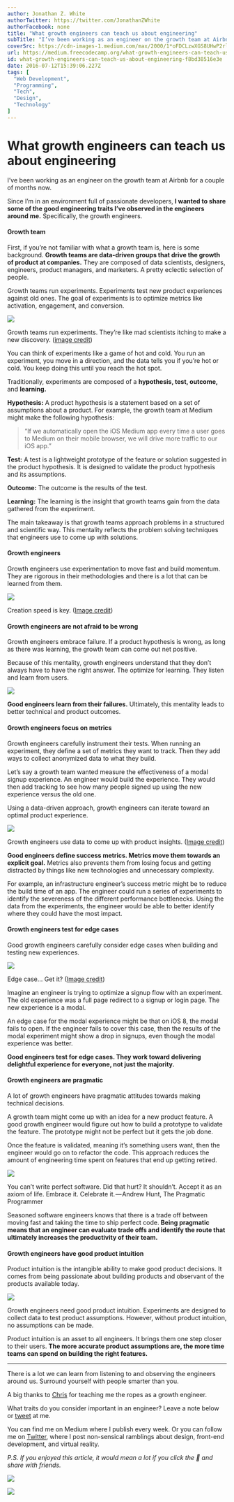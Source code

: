 ```yaml
---
author: Jonathan Z. White
authorTwitter: https://twitter.com/JonathanZWhite
authorFacebook: none
title: "What growth engineers can teach us about engineering"
subTitle: "I’ve been working as an engineer on the growth team at Airbnb for a couple of months now...."
coverSrc: https://cdn-images-1.medium.com/max/2000/1*oFDCLzwXGS8UHwP2rl6MKA.png
url: https://medium.freecodecamp.org/what-growth-engineers-can-teach-us-about-engineering-f8bd38516e3e
id: what-growth-engineers-can-teach-us-about-engineering-f8bd38516e3e
date: 2016-07-12T15:39:06.227Z
tags: [
  "Web Development",
  "Programming",
  "Tech",
  "Design",
  "Technology"
]
---
```

# What growth engineers can teach us about engineering

I’ve been working as an engineer on the growth team at Airbnb for a couple of months now.

Since I’m in an environment full of passionate developers, **I wanted to share some of the good engineering traits I’ve observed in the engineers around me.** Specifically, the growth engineers.

#### Growth team

First, if you’re not familiar with what a growth team is, here is some background. **Growth teams are data-driven groups that drive the growth of product at companies.** They are composed of data scientists, designers, engineers, product managers, and marketers. A pretty eclectic selection of people.

Growth teams run experiments. Experiments test new product experiences against old ones. The goal of experiments is to optimize metrics like activation, engagement, and conversion.



![](https://cdn-images-1.medium.com/max/1600/1*NORx6sGidht0K4b8FxwTFA.jpeg)

Growth teams run experiments. They’re like mad scientists itching to make a new discovery. ([image credit](https://dribbble.com/shots/2755418-Mad-Alchemist))



You can think of experiments like a game of hot and cold. You run an experiment, you move in a direction, and the data tells you if you’re hot or cold. You keep doing this until you reach the hot spot.

Traditionally, experiments are composed of a **hypothesis, test, outcome,** and **learning.**

**Hypothesis:** A product hypothesis is a statement based on a set of assumptions about a product. For example, the growth team at Medium might make the following hypothesis:

> “If we automatically open the iOS Medium app every time a user goes to Medium on their mobile browser, we will drive more traffic to our iOS app.”

**Test:** A test is a lightweight prototype of the feature or solution suggested in the product hypothesis. It is designed to validate the product hypothesis and its assumptions.

**Outcome:** The outcome is the results of the test.

**Learning:** The learning is the insight that growth teams gain from the data gathered from the experiment.

The main takeaway is that growth teams approach problems in a structured and scientific way. This mentality reflects the problem solving techniques that engineers use to come up with solutions.

#### Growth engineers

Growth engineers use experimentation to move fast and build momentum. They are rigorous in their methodologies and there is a lot that can be learned from them.



![](https://cdn-images-1.medium.com/max/1600/1*wcrTrPsezKPgZAAkTj_aKw.png)

Creation speed is key. ([Image credit](https://dribbble.com/shots/780594-Move-fast-and-break-things))



#### Growth engineers are not afraid to be wrong

Growth engineers embrace failure. If a product hypothesis is wrong, as long as there was learning, the growth team can come out net positive.

Because of this mentality, growth engineers understand that they don’t always have to have the right answer. The optimize for learning. They listen and learn from users.



![](https://cdn-images-1.medium.com/max/1600/1*dOu9ai_SXbRFWlYADN3POw.png)



**Good engineers learn from their failures.** Ultimately, this mentality leads to better technical and product outcomes.

#### Growth engineers focus on metrics

Growth engineers carefully instrument their tests. When running an experiment, they define a set of metrics they want to track. Then they add ways to collect anonymized data to what they build.

Let’s say a growth team wanted measure the effectiveness of a modal signup experience. An engineer would build the experience. They would then add tracking to see how many people signed up using the new experience versus the old one.

Using a data-driven approach, growth engineers can iterate toward an optimal product experience.



![](https://cdn-images-1.medium.com/max/1600/1*-IrKt__RJ7RGVllQCqBTjw.gif)

Growth engineers use data to come up with product insights. ([Image credit](https://dribbble.com/shots/1193016-Mountain-Graph-gif))



**Good engineers define success metrics. Metrics move them towards an explicit goal.** Metrics also prevents them from losing focus and getting distracted by things like new technologies and unnecessary complexity.

For example, an infrastructure engineer’s success metric might be to reduce the build time of an app. The engineer could run a series of experiments to identify the severeness of the different performance bottlenecks. Using the data from the experiments, the engineer would be able to better identify where they could have the most impact.

#### Growth engineers test for edge cases

Good growth engineers carefully consider edge cases when building and testing new experiences.



![](https://cdn-images-1.medium.com/max/1600/1*0yU0_5q0OdO0bk0nZt8lkg.png)

Edge case… Get it? ([Image credit](https://dribbble.com/shots/2496202-Suitcase-Icon))



Imagine an engineer is trying to optimize a signup flow with an experiment. The old experience was a full page redirect to a signup or login page. The new experience is a modal.

An edge case for the modal experience might be that on iOS 8, the modal fails to open. If the engineer fails to cover this case, then the results of the modal experiment might show a drop in signups, even though the modal experience was better.

**Good engineers test for edge cases. They work toward delivering delightful experience for everyone, not just the majority.**

#### Growth engineers are pragmatic

A lot of growth engineers have pragmatic attitudes towards making technical decisions.

A growth team might come up with an idea for a new product feature. A good growth engineer would figure out how to build a prototype to validate the feature. The prototype might not be perfect but it gets the job done.

Once the feature is validated, meaning it’s something users want, then the engineer would go on to refactor the code. This approach reduces the amount of engineering time spent on features that end up getting retired.



![](https://cdn-images-1.medium.com/max/1600/1*GJrDUKXxqUcq66u6uy8UHg.png)

You can’t write perfect software. Did that hurt? It shouldn’t. Accept it as an axiom of life. Embrace it. Celebrate it. — Andrew Hunt, The Pragmatic Programmer



Seasoned software engineers knows that there is a trade off between moving fast and taking the time to ship perfect code. **Being pragmatic means that an engineer can evaluate trade offs and identify the route that ultimately increases the productivity of their team.**

#### Growth engineers have good product intuition

Product intuition is the intangible ability to make good product decisions. It comes from being passionate about building products and observant of the products available today.



![](https://cdn-images-1.medium.com/max/1600/1*MMnyRfrdqtex5mBLCn8Gog.png)



Growth engineers need good product intuition. Experiments are designed to collect data to test product assumptions. However, without product intuition, no assumptions can be made.

Product intuition is an asset to all engineers. It brings them one step closer to their users. **The more accurate product assumptions are, the more time teams can spend on building the right features.**











* * *







There is a lot we can learn from listening to and observing the engineers around us. Surround yourself with people smarter than you.

A big thanks to [Chris](https://twitter.com/ChrisAWren) for teaching me the ropes as a growth engineer.

What traits do you consider important in an engineer? Leave a note below or [tweet](https://twitter.com/JonathanZWhite) at me.

You can find me on Medium where I publish every week. Or you can follow me on [Twitter](https://twitter.com/JonathanZWhite), where I post non-sensical ramblings about design, front-end development, and virtual reality.

_P.S. If you enjoyed this article, it would mean a lot if you click the 💚 and share with friends._







[![](https://cdn-images-1.medium.com/max/1200/1*UOsjAdUZ9O0QSyfXOpQPbA.png)](https://twitter.com/JonathanZWhite)





[![](https://cdn-images-1.medium.com/max/1200/1*mxQhZLqG7l5dMLvxYAklgw.png)](http://mrwhite.space/signup)










